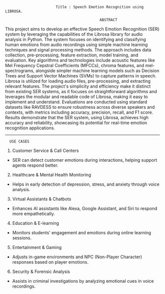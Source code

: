 
                           Title : Speech Emotion Recognition using LIBROSA.

                                               ABSTRACT
This project aims to develop an effective Speech Emotion Recognition (SER) system
by leveraging the capabilities of the Librosa library for audio analysis in Python. The
system focuses on identifying and classifying human emotions from audio recordings
using simple machine learning techniques and signal processing methods. The
approach includes data collection, pre-processing, feature extraction, model training,
and evaluation. Key algorithms and technologies include acoustic features like Mel
Frequency Cepstral Coefficients (MFCCs), chroma features, and mel-spectrograms,
alongside simpler machine learning models such as Decision Trees and Support Vector
Machines (SVMs) to capture patterns in speech. Librosa is utilized for loading audio
files, pre-processing, and extracting relevant features. The project's simplicity and
efficiency make it distinct from existing SER systems, as it focuses on straightforward
algorithms and leverages the modular and readable code of Librosa, making it  easy
to implement and understand. Evaluations are conducted using standard datasets like
RAVDESS to ensure robustness across diverse speakers and contexts, with metrics
including accuracy, precision, recall, and F1 score. Results demonstrate that the SER
system, using Librosa, achieves high accuracy and reliability, showcasing its potential
for real-time emotion recognition applications.



---

      USE CASES
1.   Customer Service & Call Centers  
   - SER can detect customer emotions during interactions, helping support agents respond better.  
2.   Healthcare & Mental Health Monitoring  
   - Helps in early detection of depression, stress, and anxiety through voice analysis.  
3.   Virtual Assistants & Chatbots  
   - Enhances AI assistants like Alexa, Google Assistant, and Siri to respond more empathetically.  
4.   Education & E-learning  
   - Monitors students' engagement and emotions during online learning sessions.  
5.   Entertainment & Gaming  
   - Adjusts in-game environments and NPC (Non-Player Character) responses based on player emotions.  
6.   Security & Forensic Analysis
   - Assists in criminal investigations by analyzing emotional cues in voice recordings.  




  


